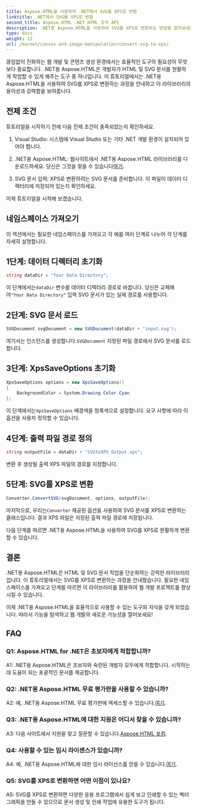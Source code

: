 ```yaml
---
title: Aspose.HTML을 사용하여 .NET에서 SVG를 XPS로 변환
linktitle: .NET에서 SVG를 XPS로 변환
second_title: Aspose.HTML .NET HTML 조작 API
description: .NET용 Aspose.HTML을 사용하여 SVG를 XPS로 변환하는 방법을 알아보세요. 이 강력한 라이브러리로 웹 개발을 강화하세요.
type: docs
weight: 13
url: /ko/net/canvas-and-image-manipulation/convert-svg-to-xps/
---
```


끊임없이 진화하는 웹 개발 및 콘텐츠 생성 환경에서는 효율적인 도구의 필요성이 무엇보다 중요합니다. .NET용 Aspose.HTML은 개발자가 HTML 및 SVG 문서를 원활하게 작업할 수 있게 해주는 도구 중 하나입니다. 이 튜토리얼에서는 .NET용 Aspose.HTML을 사용하여 SVG를 XPS로 변환하는 과정을 안내하고 이 라이브러리의 용이성과 강력함을 보여줍니다.

## 전제 조건

튜토리얼을 시작하기 전에 다음 전제 조건이 충족되었는지 확인하세요.

1. Visual Studio: 시스템에 Visual Studio 또는 기타 .NET 개발 환경이 설치되어 있어야 합니다.

2.  .NET용 Aspose.HTML: 웹사이트에서 .NET용 Aspose.HTML 라이브러리를 다운로드하세요. 당신은 그것을 찾을 수 있습니다[여기](https://releases.aspose.com/html/net/).

3. SVG 문서 입력: XPS로 변환하려는 SVG 문서를 준비합니다. 이 파일이 데이터 디렉터리에 저장되어 있는지 확인하세요.

이제 튜토리얼을 시작해 보겠습니다.

## 네임스페이스 가져오기

이 섹션에서는 필요한 네임스페이스를 가져오고 각 예를 여러 단계로 나누어 각 단계를 자세히 설명합니다.

## 1단계: 데이터 디렉터리 초기화

```csharp
string dataDir = "Your Data Directory";
```

 이 단계에서는`dataDir` 변수를 데이터 디렉터리 경로로 바꿉니다. 당신은 교체해야`"Your Data Directory"` 입력 SVG 문서가 있는 실제 경로를 사용합니다.

## 2단계: SVG 문서 로드

```csharp
SVGDocument svgDocument = new SVGDocument(dataDir + "input.svg");
```

 여기서는 인스턴스를 생성합니다.`SVGDocument` 지정된 파일 경로에서 SVG 문서를 로드합니다.

## 3단계: XpsSaveOptions 초기화

```csharp
XpsSaveOptions options = new XpsSaveOptions()
{
    BackgroundColor = System.Drawing.Color.Cyan
};
```

 이 단계에서는`XpsSaveOptions` 배경색을 청록색으로 설정합니다. 요구 사항에 따라 이 옵션을 사용자 정의할 수 있습니다.

## 4단계: 출력 파일 경로 정의

```csharp
string outputFile = dataDir + "SVGtoXPS_Output.xps";
```

변환 후 생성될 출력 XPS 파일의 경로를 지정합니다.

## 5단계: SVG를 XPS로 변환

```csharp
Converter.ConvertSVG(svgDocument, options, outputFile);
```

 마지막으로, 우리는`Converter` 제공된 옵션을 사용하여 SVG 문서를 XPS로 변환하는 클래스입니다. 결과 XPS 파일은 지정된 출력 파일 경로에 저장됩니다.

다음 단계를 따르면 .NET용 Aspose.HTML을 사용하여 SVG를 XPS로 원활하게 변환할 수 있습니다.

## 결론

.NET용 Aspose.HTML은 HTML 및 SVG 문서 작업을 단순화하는 강력한 라이브러리입니다. 이 튜토리얼에서는 SVG를 XPS로 변환하는 과정을 안내했습니다. 필요한 네임스페이스를 가져오고 단계를 따르면 이 라이브러리를 활용하여 웹 개발 프로젝트를 향상시킬 수 있습니다.

이제 .NET용 Aspose.HTML을 효율적으로 사용할 수 있는 도구와 지식을 갖게 되었습니다. 따라서 기능을 탐색하고 웹 개발의 새로운 가능성을 열어보세요!

## FAQ

### Q1: Aspose.HTML for .NET은 초보자에게 적합합니까?

A1: .NET용 Aspose.HTML은 초보자와 숙련된 개발자 모두에게 적합합니다. 시작하는 데 도움이 되는 포괄적인 문서를 제공합니다.

### Q2: .NET용 Aspose.HTML 무료 평가판을 사용할 수 있습니까?

 A2: 예, .NET용 Aspose.HTML 무료 평가판에 액세스할 수 있습니다.[여기](https://releases.aspose.com/).

### Q3: .NET용 Aspose.HTML에 대한 지원은 어디서 찾을 수 있습니까?

 A3: 다음 사이트에서 지원을 찾고 질문할 수 있습니다.[Aspose.HTML 포럼](https://forum.aspose.com/).

### Q4: 사용할 수 있는 임시 라이센스가 있습니까?

 A4: 예, .NET용 Aspose.HTML에 대한 임시 라이선스를 얻을 수 있습니다.[여기](https://purchase.aspose.com/temporary-license/).

### Q5: SVG를 XPS로 변환하면 어떤 이점이 있나요?

A5: SVG를 XPS로 변환하면 다양한 응용 프로그램에서 쉽게 보고 인쇄할 수 있는 벡터 그래픽을 만들 수 있으므로 문서 생성 및 인쇄 작업에 유용한 도구가 됩니다.